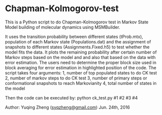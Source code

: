 # Chapman-Kolmogorov-test
This is a Python script to do Chapman-Kolmogorov test in Markov State Model building of molecular dynamics using MSMBuilder.

It uses the transition probability between different states (tProb.mtx), population of each Markov state (Populations.dat) and the assignment of snapshots to different states (Assignments.Fixed.h5) to test whether the model fits the data. It plots the remaining probability after certain number of Markov steps based on the model and and also that based on the data with error estimation. The users need to determine the proper block size used in block averaging for error estimation in highlighted position of the code. The script takes four arguments:
1, number of top populated states to do CK test
2, number of markov steps to do CK test
3, number of primary steps or conformational snapshots to reach Markovianity
4, total number of states in the model

Then the code can be executed by: python ck_test.py #1 #2 #3 #4

Author: Yuqing Zheng (syqzheng@gmail.com)
Jun. 24th, 2016
